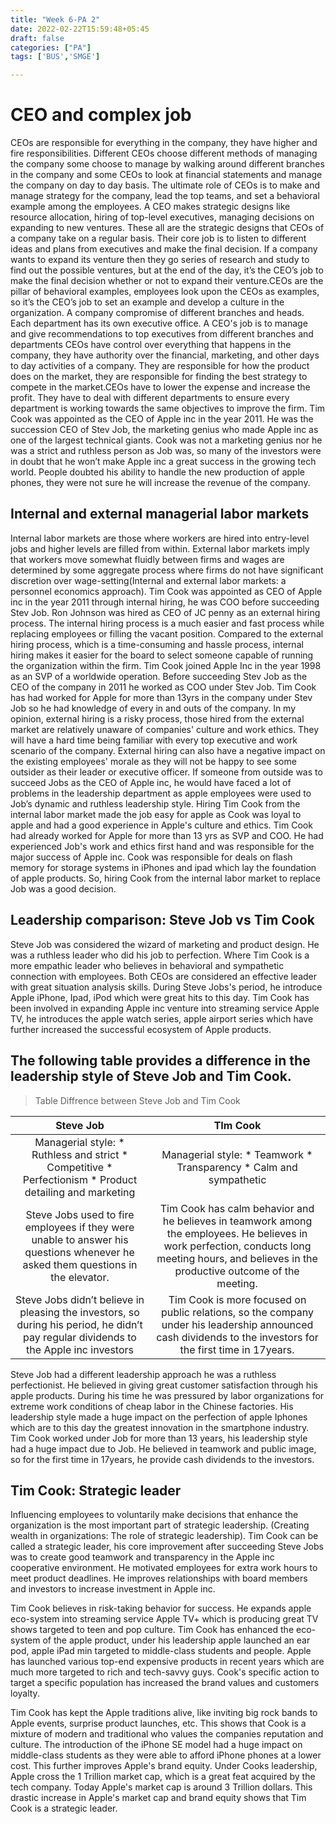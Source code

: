 ```yaml
---
title: "Week 6-PA 2"
date: 2022-02-22T15:59:48+05:45
draft: false
categories: ["PA"]
tags: ['BUS','SMGE']

---
```

# CEO and complex job
CEOs are responsible for everything in the company, they have higher and fire responsibilities. Different CEOs choose different methods of managing the company some choose to manage by walking around different branches in the company and some CEOs to look at financial statements and manage the company on day to day basis. The ultimate role of CEOs is to make and manage strategy for the company, lead the top teams, and set a behavioral example among the employees. A CEO makes strategic designs like resource allocation, hiring of top-level executives, managing decisions on expanding to new ventures. These all are the strategic designs that CEOs of a company take on a regular basis. Their core job is to listen to different ideas and plans from executives and make the final decision. If a company wants to expand its venture then they go series of research and study to find out the possible ventures, but at the end of the day, it’s the CEO’s job to make the final decision whether or not to expand their venture.CEOs are the pillar of behavioral examples, employees look upon the CEOs as examples, so it’s the CEO’s job to set an example and develop a culture in the organization. A company compromise of different branches and heads. Each department has its own executive office. A CEO's job is to manage and give recommendations to top executives from different branches and departments
CEOs have control over everything that happens in the company, they have authority over the financial, marketing, and other days to day activities of a company. They are responsible for how the product does on the market, they are responsible for finding the best strategy to compete in the market.CEOs have to lower the expense and increase the profit. They have to deal with different departments to ensure every department is working towards the same objectives to improve the firm.
Tim Cook was appointed as the CEO of Apple inc in the year 2011. He was the succession CEO of Stev Job, the marketing genius who made Apple inc as one of the largest technical giants. Cook was not a marketing genius nor he was a strict and ruthless person as Job was, so many of the investors were in doubt that he won’t make Apple inc a great success in the growing tech world. People doubted his ability to handle the new production of apple phones, they were not sure he will increase the revenue of the company.



## Internal and external managerial labor markets
Internal labor markets are those where workers are hired into entry-level jobs and higher levels are filled from within. External labor markets imply that workers move somewhat fluidly between firms and wages are determined by some aggregate process where firms do not have significant discretion over wage-setting(Internal and external labor markets: a personnel economics approach). Tim Cook was appointed as CEO of Apple inc in the year 2011 through internal hiring, he was COO before succeeding  Stev Job. Ron Johnson was hired as CEO of JC penny as an external hiring process.
The internal hiring process is a much easier and fast process while replacing employees or filling the vacant position. Compared to the external hiring process, which is a time-consuming and hassle process, internal hiring makes it easier for the board to select someone capable of running the organization within the firm. Tim Cook joined Apple Inc in the year 1998 as an SVP of a worldwide operation. Before succeeding Stev Job as the CEO of the company in 2011 he worked as COO under Stev Job. Tim Cook has had worked for Apple for more than 13yrs in the company under Stev Job so he had knowledge of every in and outs of the company.
In my opinion, external hiring is a risky process, those hired from the external market are relatively unaware of companies' culture and work ethics. They will have a hard time being familiar with every top executive and work scenario of the company. External hiring can also have a negative impact on the existing employees' morale as they will not be happy to see some outsider as their leader or executive officer. If someone from outside was to succeed Jobs as the CEO of Apple inc, he would have faced a lot of problems in the leadership department as apple employees were used to Job’s dynamic and ruthless leadership style. Hiring Tim Cook from the internal labor market made the job easy for apple as Cook was loyal to apple and had a good experience in Apple's culture and ethics.
Tim Cook had already worked for Apple for more than 13 yrs as SVP and COO. He had experienced Job's work and ethics first hand and was responsible for the major success of Apple inc. Cook was responsible for deals on flash memory for storage systems in iPhones and ipad which lay the foundation of apple products. So, hiring Cook from the internal labor market to replace Job was a good decision.

## Leadership comparison: Steve Job vs Tim Cook
Steve Job was considered the wizard of marketing and product design. He was a ruthless leader who did his job to perfection. Where Tim Cook is a more empathic leader who believes in behavioral and sympathetic connection with employees. Both CEOs are considered an effective leader with great situation analysis skills. During Steve Jobs's period, he introduce Apple iPhone, Ipad, iPod which were great hits to this day. Tim Cook has been involved in expanding Apple inc venture into streaming service Apple TV, he introduces the apple watch series, apple airport series which have further increased the successful ecosystem of Apple products.

## The following table provides a difference in the leadership style of Steve Job and Tim Cook.


> Table Diffrence between Steve Job and Tim Cook

|                                                                Steve Job                                                               |                                                                                             TIm Cook                                                                                             |
|:--------------------------------------------------------------------------------------------------------------------------------------:|:------------------------------------------------------------------------------------------------------------------------------------------------------------------------------------------------:|
| Managerial style: * Ruthless and strict * Competitive * Perfectionism * Product detailing and marketing                                | Managerial style: * Teamwork  * Transparency * Calm and sympathetic                                                                                                                              |
| Steve Jobs used to fire employees if they were unable to answer his questions whenever he asked them questions in the elevator.        | Tim Cook has calm behavior and he believes in teamwork among the employees.  He believes in work perfection, conducts long meeting hours, and believes in the productive outcome of the meeting. |
| Steve Jobs didn’t believe in pleasing the investors, so during his period,  he didn’t pay regular dividends to the Apple inc investors | Tim Cook is more focused on public relations, so the company under  his leadership announced cash dividends to the investors for the first  time in 17years.                                     |






Steve Job had a different leadership approach he was a ruthless perfectionist. He believed in giving great customer satisfaction through his apple products. During his time he was pressured by labor organizations for extreme work conditions of cheap labor in the Chinese factories. His leadership style made a huge impact on the perfection of apple Iphones which are to this day the greatest innovation in the smartphone industry. Tim Cook worked under Job for more than 13 years, his leadership style had a huge impact due to Job. He believed in teamwork and public image, so for the first time in 17years, he provide cash dividends to the investors.

## Tim Cook: Strategic leader

Influencing employees to voluntarily make decisions that enhance the organization is the most important part of strategic leadership. (Creating wealth in organizations: The role of strategic leadership). Tim Cook can be called a strategic leader, his core improvement after succeeding Steve Jobs was to create good teamwork and transparency in the Apple inc cooperative environment. He motivated employees for extra work hours to meet product deadlines. He improves relationships with board members and investors to increase investment in Apple inc.

Tim Cook believes in risk-taking behavior for success. He expands apple eco-system into streaming service Apple TV+ which is producing great TV shows targeted to teen and pop culture. Tim Cook has enhanced the eco-system of the apple product, under his leadership apple launched an ear pod, apple iPad min targeted to middle-class students and people. Apple has launched various top-end expensive products in recent years which are much more targeted to rich and tech-savvy guys. Cook's specific action to target a specific population has increased the brand values and customers loyalty.

Tim Cook has kept the Apple traditions alive, like inviting big rock bands to Apple events, surprise product launches, etc. This shows that Cook is a mixture of modern and traditional who values the companies reputation and culture. The introduction of the iPhone SE model had a huge impact on middle-class students as they were able to afford iPhone phones at a lower cost. This further improves Apple's brand equity. Under Cooks leadership, Apple cross the 1 Trillion market cap, which is a great feat acquired by the tech company. Today Apple's market cap is around 3 Trillion dollars. This drastic increase in Apple's market cap and brand equity shows that Tim Cook is a strategic leader.

